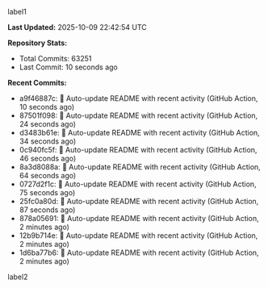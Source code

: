 
label1 
<!-- ACTIVITY_START -->
**Last Updated:** 2025-10-09 22:42:54 UTC

**Repository Stats:**
- Total Commits: 63251
- Last Commit: 10 seconds ago

**Recent Commits:**
- a9f46887c: 🤖 Auto-update README with recent activity (GitHub Action, 10 seconds ago)
- 87501f098: 🤖 Auto-update README with recent activity (GitHub Action, 24 seconds ago)
- d3483b61e: 🤖 Auto-update README with recent activity (GitHub Action, 34 seconds ago)
- 0c940fc5f: 🤖 Auto-update README with recent activity (GitHub Action, 46 seconds ago)
- 8a3d8088a: 🤖 Auto-update README with recent activity (GitHub Action, 64 seconds ago)
- 0727d2f1c: 🤖 Auto-update README with recent activity (GitHub Action, 75 seconds ago)
- 25fc0a80d: 🤖 Auto-update README with recent activity (GitHub Action, 87 seconds ago)
- 878a05691: 🤖 Auto-update README with recent activity (GitHub Action, 2 minutes ago)
- 12b9b714e: 🤖 Auto-update README with recent activity (GitHub Action, 2 minutes ago)
- 1d6ba77b6: 🤖 Auto-update README with recent activity (GitHub Action, 2 minutes ago)
<!-- ACTIVITY_END -->

label2
